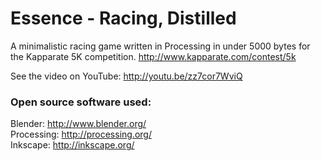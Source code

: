 Essence - Racing, Distilled
=

A minimalistic racing game written in Processing in under 5000 bytes for the Kapparate 5K competition. http://www.kapparate.com/contest/5k

See the video on YouTube: http://youtu.be/zz7cor7WviQ

### Open source software used:
Blender: http://www.blender.org/  
Processing: http://processing.org/  
Inkscape: http://inkscape.org/  
